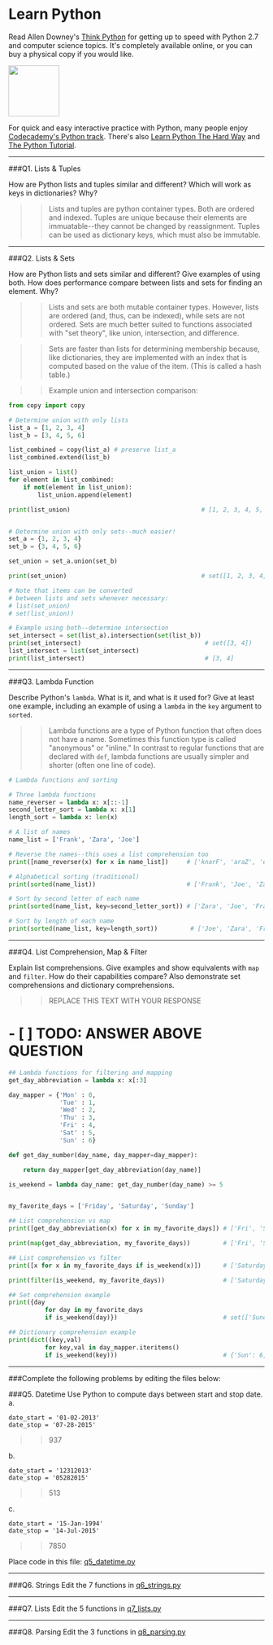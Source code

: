# Learn Python

Read Allen Downey's [Think Python](http://www.greenteapress.com/thinkpython/) for getting up to speed with Python 2.7 and computer science topics. It's completely available online, or you can buy a physical copy if you would like.

<a href="http://www.greenteapress.com/thinkpython/"><img src="img/think_python.png" style="width: 100px;" target="_blank"></a>

For quick and easy interactive practice with Python, many people enjoy [Codecademy's Python track](http://www.codecademy.com/en/tracks/python). There's also [Learn Python The Hard Way](http://learnpythonthehardway.org/book/) and [The Python Tutorial](https://docs.python.org/2/tutorial/).

---

###Q1. Lists &amp; Tuples

How are Python lists and tuples similar and different? Which will work as keys in dictionaries? Why?

>> Lists and tuples are python container types. Both are ordered and indexed. Tuples are unique because their elements are immuatable--they cannot be changed by reassignment. Tuples can be used as dictionary keys, which must also be immutable.

---

###Q2. Lists &amp; Sets

How are Python lists and sets similar and different? Give examples of using both. How does performance compare between lists and sets for finding an element. Why?

>> Lists and sets are both mutable container types. However, lists are ordered (and, thus, can be indexed), while sets are not ordered. Sets are much better suited to functions associated with "set theory", like union, intersection, and difference.

>> Sets are faster than lists for determining membership because, like dictionaries, they are implemented with an index that is computed based on the value of the item. (This is called a hash table.)

>> Example union and intersection comparison:

```python
from copy import copy

# Determine union with only lists
list_a = [1, 2, 3, 4]
list_b = [3, 4, 5, 6]

list_combined = copy(list_a) # preserve list_a
list_combined.extend(list_b)

list_union = list()
for element in list_combined:
    if not(element in list_union):
        list_union.append(element)

print(list_union)                                    # [1, 2, 3, 4, 5, 6]


# Determine union with only sets--much easier!
set_a = {1, 2, 3, 4}
set_b = {3, 4, 5, 6}

set_union = set_a.union(set_b)

print(set_union)                                     # set([1, 2, 3, 4, 5, 6])

# Note that items can be converted
# between lists and sets whenever necessary:
# list(set_union)
# set(list_union))

# Example using both--determine intersection
set_intersect = set(list_a).intersection(set(list_b)) 
print(set_intersect)                                  # set([3, 4])
list_intersect = list(set_intersect)                  
print(list_intersect)                                 # [3, 4]
```

---

###Q3. Lambda Function

Describe Python's `lambda`. What is it, and what is it used for? Give at least one example, including an example of using a `lambda` in the `key` argument to `sorted`.

>> Lambda functions are a type of Python function that often does not have a name. Sometimes this function type is called "anonymous" or "inline." In contrast to regular functions that are declared with `def`, lambda functions are usually simpler and shorter (often one line of code).

```python
# Lambda functions and sorting

# Three lambda functions
name_reverser = lambda x: x[::-1]
second_letter_sort = lambda x: x[1]
length_sort = lambda x: len(x)

# A list of names
name_list = ['Frank', 'Zara', 'Joe']

# Reverse the names--this uses a list comprehension too
print([name_reverser(x) for x in name_list])     # ['knarF', 'araZ', 'eoJ']

# Alphabetical sorting (traditional)
print(sorted(name_list))                         # ['Frank', 'Joe', 'Zara']

# Sort by second letter of each name
print(sorted(name_list, key=second_letter_sort)) # ['Zara', 'Joe', 'Frank']

# Sort by length of each name
print(sorted(name_list, key=length_sort))         # ['Joe', 'Zara', 'Frank']
```

---

###Q4. List Comprehension, Map &amp; Filter

Explain list comprehensions. Give examples and show equivalents with `map` and `filter`. How do their capabilities compare? Also demonstrate set comprehensions and dictionary comprehensions.

>> REPLACE THIS TEXT WITH YOUR RESPONSE

# - [ ] TODO: ANSWER ABOVE QUESTION

```python
## Lambda functions for filtering and mapping
get_day_abbreviation = lambda x: x[:3]

day_mapper = {'Mon' : 0,
              'Tue' : 1,
              'Wed' : 2,
              'Thu' : 3,
              'Fri' : 4,
              'Sat' : 5,
              'Sun' : 6}

def get_day_number(day_name, day_mapper=day_mapper):

    return day_mapper[get_day_abbreviation(day_name)]

is_weekend = lambda day_name: get_day_number(day_name) >= 5


my_favorite_days = ['Friday', 'Saturday', 'Sunday']

## List comprehension vs map
print([get_day_abbreviation(x) for x in my_favorite_days]) # ['Fri', 'Sat', 'Sun']

print(map(get_day_abbreviation, my_favorite_days))         # ['Fri', 'Sat', 'Sun']

## List comprehension vs filter
print([x for x in my_favorite_days if is_weekend(x)])      # ['Saturday', 'Sunday']

print(filter(is_weekend, my_favorite_days))                # ['Saturday', 'Sunday']

## Set comprehension example
print({day 
          for day in my_favorite_days 
          if is_weekend(day)})                             # set(['Sunday', 'Saturday'])

## Dictionary comprehension example
print(dict((key,val) 
          for key,val in day_mapper.iteritems() 
          if is_weekend(key)))                             # {'Sun': 6, 'Sat': 5}

```

---

###Complete the following problems by editing the files below:

###Q5. Datetime
Use Python to compute days between start and stop date.   
a.  

```
date_start = '01-02-2013'    
date_stop = '07-28-2015'
```

>> 937

b.  
```
date_start = '12312013'  
date_stop = '05282015'  
```

>> 513

c.  
```
date_start = '15-Jan-1994'      
date_stop = '14-Jul-2015'  
```

>> 7850

Place code in this file: [q5_datetime.py](python/q5_datetime.py)

---

###Q6. Strings
Edit the 7 functions in [q6_strings.py](python/q6_strings.py)

---

###Q7. Lists
Edit the 5 functions in [q7_lists.py](python/q7_lists.py)

---

###Q8. Parsing
Edit the 3 functions in [q8_parsing.py](python/q8_parsing.py)





